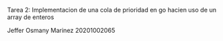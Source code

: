 Tarea 2: Implementacion de una cola de prioridad en go hacien uso de un array  de enteros

Jeffer Osmany Marinez 20201002065
